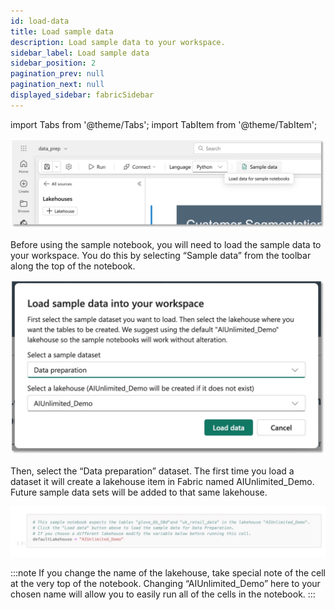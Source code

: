 ```yaml
---
id: load-data
title: Load sample data
description: Load sample data to your workspace.
sidebar_label: Load sample data
sidebar_position: 2
pagination_prev: null
pagination_next: null
displayed_sidebar: fabricSidebar
---
```


import Tabs from '@theme/Tabs';
import TabItem from '@theme/TabItem';

![ImgSampleData](./sample-data.svg)

Before using the sample notebook, you will need to load the sample data to your workspace. You do this by selecting “Sample data” from the toolbar along the top of the notebook. 

![ImgDataPreparation](./data-preparation.svg)

Then, select the “Data preparation” dataset.  The first time you load a dataset it will create a lakehouse item in Fabric named AIUnlimited_Demo. Future sample data sets will be added to that same lakehouse. 

![ImgTopCell](./top-cell.svg)

:::note
If you change the name of the lakehouse, take special note of the cell at the very top of the notebook. Changing “AIUnlimited_Demo” here to your chosen name will allow you to easily run all of the cells in the notebook.
:::
